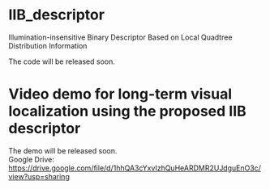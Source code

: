 # IIB_descriptor
Illumination-insensitive Binary Descriptor Based on Local Quadtree Distribution Information

The code will be released soon.


# Video demo for long-term visual localization using the proposed IIB descriptor

The demo will be released soon.  
Google Drive: https://drive.google.com/file/d/1hhQA3cYxvIzhQuHeARDMR2UJdguEnO3c/view?usp=sharing   
